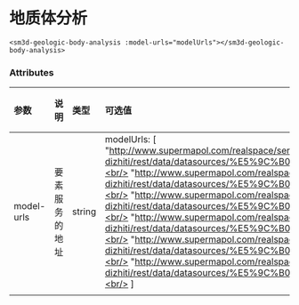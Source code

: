

# 地质体分析



<sm-iframe src="http://support.supermap.com.cn:8090/webglTest/examples/component/vue_geologicBodyAnalysis.html"></sm-iframe>

```vue
<sm3d-geologic-body-analysis :model-urls="modelUrls"></sm3d-geologic-body-analysis>
```

### Attributes

| 参数      | 说明           | 类型   | 可选值                                                       | 默认值 |
| :-------- | :------------- | :----- | :----------------------------------------------------------- | :----- |
| model-urls | 要素服务的地址 | string | modelUrls: [<br/>                "http://www.supermapol.com/realspace/services/data-dizhiti/rest/data/datasources/%E5%9C%B0%E8%B4%A8%E4%BD%93/datasets/Layer1/features/1.json",<br/>                "http://www.supermapol.com/realspace/services/data-dizhiti/rest/data/datasources/%E5%9C%B0%E8%B4%A8%E4%BD%93/datasets/Layer2/features/1.json",<br/>                "http://www.supermapol.com/realspace/services/data-dizhiti/rest/data/datasources/%E5%9C%B0%E8%B4%A8%E4%BD%93/datasets/Layer3/features/1.json",<br/>                "http://www.supermapol.com/realspace/services/data-dizhiti/rest/data/datasources/%E5%9C%B0%E8%B4%A8%E4%BD%93/datasets/Layer4/features/1.json",<br/>                "http://www.supermapol.com/realspace/services/data-dizhiti/rest/data/datasources/%E5%9C%B0%E8%B4%A8%E4%BD%93/datasets/Layer5/features/1.json",<br/>                "http://www.supermapol.com/realspace/services/data-dizhiti/rest/data/datasources/%E5%9C%B0%E8%B4%A8%E4%BD%93/datasets/Layer6/features/1.json",<br/>            ] |        |
|           |                |        |                                                              |        |

